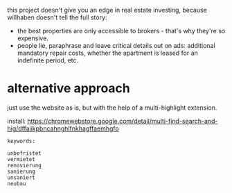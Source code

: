 this project doesn't give you an edge in real estate investing, because willhaben doesn't tell the full story:

- the best properties are only accessible to brokers - that's why they're so expensive.
- people lie, paraphrase and leave critical details out on ads: additional mandatory repair costs, whether the apartment is leased for an indefinite period, etc.

# alternative approach

just use the website as is, but with the help of a multi-highlight extension.

install: https://chromewebstore.google.com/detail/multi-find-search-and-hig/dffaiikpbncahnghlfnkhagffaemhgfo

```plaintext
keywords:

unbefristet
vermietet
renovierung
sanierung
unsaniert
neubau
```

